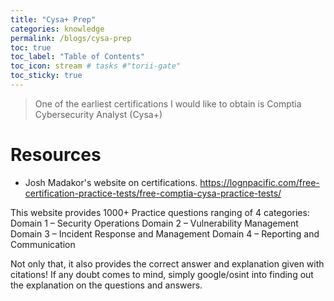 ```yaml
---
title: "Cysa+ Prep"
categories: knowledge
permalink: /blogs/cysa-prep
toc: true
toc_label: "Table of Contents"
toc_icon: stream # tasks #"torii-gate"
toc_sticky: true
---
```


> One of the earliest certifications I would like to obtain is Comptia Cybersecurity Analyst (Cysa+)

# Resources
- Josh Madakor's website on certifications.
https://lognpacific.com/free-certification-practice-tests/free-comptia-cysa-practice-tests/

This website provides 1000+ Practice questions ranging of 4 categories:
Domain 1 – Security Operations
Domain 2 – Vulnerability Management
Domain 3 – Incident Response and Management
Domain 4 – Reporting and Communication

Not only that, it also provides the correct answer and explanation given with citations! If any doubt comes to mind, simply google/osint into finding out the explanation on the questions and answers. 